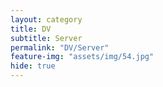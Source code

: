 ```yaml
---
layout: category
title: DV
subtitle: Server
permalink: "DV/Server"
feature-img: "assets/img/54.jpg"
hide: true
---
```

